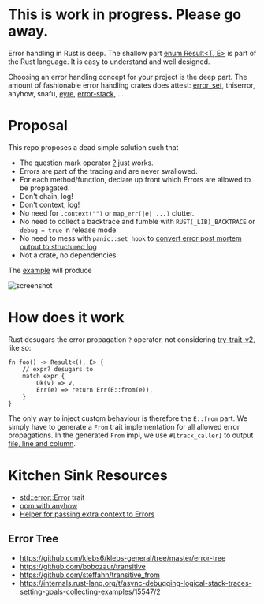 # This is work in progress. Please go away.

Error handling in Rust is deep.
The shallow part [enum Result<T, E>](https://doc.rust-lang.org/std/result/enum.Result.html) is part of the Rust language.
It is easy to understand and well designed.

Choosing an error handling concept for your project is the deep part. The amount of fashionable error handling crates does attest:
[error_set](https://docs.rs/error_set/latest/error_set), 
thiserror, 
anyhow, 
snafu, 
[eyre](https://github.com/eyre-rs/eyre), 
[error-stack](https://github.com/hashintel/hash/tree/main/libs/error-stack), ...

# Proposal

This repo proposes a dead simple solution such that

* The question mark operator [?](https://doc.rust-lang.org/reference/expressions/operator-expr.html#the-question-mark-operator) just works.
* Errors are part of the tracing and are never swallowed.
* For each method/function, declare up front which Errors are allowed to be propagated.
* Don't chain, log!
* Don't context, log!
* No need for `.context("")` or `map_err(|e| ...)` clutter.
* No need to collect a backtrace and fumble with `RUST(_LIB)_BACKTRACE` or `debug = true` in release mode
* No need to mess with `panic::set_hook` to [convert error post mortem output to structured log](https://stackoverflow.com/questions/78708247)
* Not a crate, no dependencies

The [example](examples/error_tracing.rs) will produce

![screenshot](screenshot.png)

# How does it work

Rust desugars the error propagation `?` operator, not considering [try-trait-v2](https://rust-lang.github.io/rfcs/3058-try-trait-v2.html),
like so:
```
fn foo() -> Result<(), E> {
    // expr? desugars to
    match expr {
        Ok(v) => v,
        Err(e) => return Err(E::from(e)),
    }
}
```

The only way to inject custom behaviour is therefore the `E::from` part.
We simply have to generate a `From` trait implementation for all allowed error propagations.
In the generated `From` impl, we use `#[track_caller]` to output [file, line and column](https://doc.rust-lang.org/std/panic/struct.Location.html).

# Kitchen Sink Resources

* [std::error::Error](https://doc.rust-lang.org/std/error/trait.Error.html) trait
* [oom with anyhow](https://www.qovery.com/blog/rust-investigating-a-strange-out-of-memory-error/)
* [Helper for passing extra context to Errors](https://internals.rust-lang.org/t/helper-for-passing-extra-context-to-errors/20259/10)

## Error Tree

* https://github.com/klebs6/klebs-general/tree/master/error-tree
* https://github.com/bobozaur/transitive
* https://github.com/steffahn/transitive_from
* https://internals.rust-lang.org/t/async-debugging-logical-stack-traces-setting-goals-collecting-examples/15547/2


